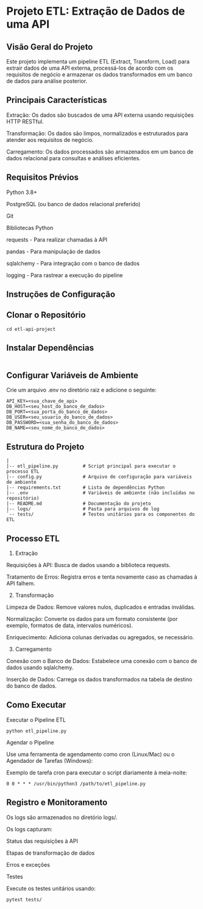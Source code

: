 # Projeto ETL: Extração de Dados de uma API

## Visão Geral do Projeto

 Este projeto implementa um pipeline ETL (Extract, Transform, Load) para extrair dados de uma API externa, processá-los de acordo com os requisitos de negócio e armazenar os dados transformados em um banco de dados para análise posterior.

## Principais Características

Extração: Os dados são buscados de uma API externa usando requisições HTTP RESTful.

Transformação: Os dados são limpos, normalizados e estruturados para atender aos requisitos de negócio.

Carregamento: Os dados processados são armazenados em um banco de dados relacional para consultas e análises eficientes.

## Requisitos Prévios


Python 3.8+

PostgreSQL (ou banco de dados relacional preferido)

Git

Bibliotecas Python

requests - Para realizar chamadas à API

pandas - Para manipulação de dados

sqlalchemy - Para integração com o banco de dados

logging - Para rastrear a execução do pipeline

## Instruções de Configuração

## Clonar o Repositório

```git clone https://github.com/username/etl-api-project.git
cd etl-api-project
```
## Instalar Dependências

```pip install -r requirements.txt
```

## Configurar Variáveis de Ambiente

Crie um arquivo .env no diretório raiz e adicione o seguinte:

```API_URL=<seu_endpoint_da_api>
API_KEY=<sua_chave_de_api>
DB_HOST=<seu_host_do_banco_de_dados>
DB_PORT=<sua_porta_do_banco_de_dados>
DB_USER=<seu_usuario_do_banco_de_dados>
DB_PASSWORD=<sua_senha_do_banco_de_dados>
DB_NAME=<seu_nome_do_banco_de_dados>
```

## Estrutura do Projeto

```project-root/
|
|-- etl_pipeline.py         # Script principal para executar o processo ETL
|-- config.py               # Arquivo de configuração para variáveis de ambiente
|-- requirements.txt        # Lista de dependências Python
|-- .env                    # Variáveis de ambiente (não incluídas no repositório)
|-- README.md               # Documentação do projeto
|-- logs/                   # Pasta para arquivos de log
`-- tests/                  # Testes unitários para os componentes do ETL
```

## Processo ETL

1. Extração

Requisições à API: Busca de dados usando a biblioteca requests.

Tratamento de Erros: Registra erros e tenta novamente caso as chamadas à API falhem.

2. Transformação

Limpeza de Dados: Remove valores nulos, duplicados e entradas inválidas.

Normalização: Converte os dados para um formato consistente (por exemplo, formatos de data, intervalos numéricos).

Enriquecimento: Adiciona colunas derivadas ou agregados, se necessário.

3. Carregamento

Conexão com o Banco de Dados: Estabelece uma conexão com o banco de dados usando sqlalchemy.

Inserção de Dados: Carrega os dados transformados na tabela de destino do banco de dados.

## Como Executar

Executar o Pipeline ETL

``` python etl_pipeline.py ```

Agendar o Pipeline

Use uma ferramenta de agendamento como cron (Linux/Mac) ou o Agendador de Tarefas (Windows):

Exemplo de tarefa cron para executar o script diariamente à meia-noite:

``` 0 0 * * * /usr/bin/python3 /path/to/etl_pipeline.py ```

## Registro e Monitoramento

Os logs são armazenados no diretório logs/.

Os logs capturam:

Status das requisições à API

Etapas de transformação de dados

Erros e exceções

Testes

Execute os testes unitários usando:

``` pytest tests/ ```

